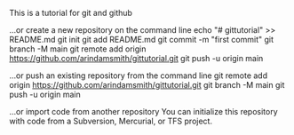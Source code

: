 This is a tutorial for git and github


…or create a new repository on the command line
echo "# gittutorial" >> README.md
git init
git add README.md
git commit -m "first commit"
git branch -M main
git remote add origin https://github.com/arindamsmith/gittutorial.git
git push -u origin main



…or push an existing repository from the command line
git remote add origin https://github.com/arindamsmith/gittutorial.git
git branch -M main
git push -u origin main


…or import code from another repository
You can initialize this repository with code from a Subversion, Mercurial, or TFS project.